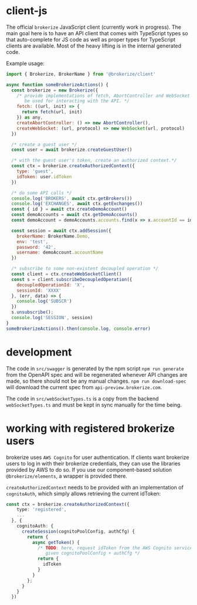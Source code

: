 # client-js

The official `brokerize` JavaScript client (currently work in progress). The main goal here is to have an API client that comes with TypeScript types so that auto-complete for JS code as well as proper types for TypeScript clients are available. Most of the heavy lifting is in the internal generated code.

Example usage:

```javascript
import { Brokerize, BrokerName } from '@brokerize/client'

async function someBrokerizeActions() {
  const brokerize = new Brokerize({
    /* provide implementations of fetch, AbortController and WebSocket that will
       be used for interacting with the API. */
    fetch: ((url, init) => {
      return fetch(url, init)
    }) as any,
    createAbortController: () => new AbortController(),
    createWebSocket: (url, protocol) => new WebSocket(url, protocol)
  })

  /* create a guest user */
  const user = await brokerize.createGuestUser()

  /* with the guest user's token, create an authorized context.*/
  const ctx = brokerize.createAuthorizedContext({
    type: 'guest',
    idToken: user.idToken
  })

  /* do some API calls */
  console.log('BROKERS', await ctx.getBrokers())
  console.log('EXCHANGES', await ctx.getExchanges())
  const { id } = await ctx.createDemoAccount()
  const demoAccounts = await ctx.getDemoAccounts()
  const demoAccount = demoAccounts.accounts.find(x => x.accountId == id)

  const session = await ctx.addSession({
    brokerName: BrokerName.Demo,
    env: 'test',
    password: '42',
    username: demoAccount.accountName
  })

  /* subscribe to some non-existent decoupled operation */
  const client = ctx.createWebSocketClient()
  const s = client.subscribeDecoupledOperation({
    decoupledOperationId: 'X',
    sessionId: 'XXXX'
  }, (err, data) => {
    console.log('SUBSCR')
  })
  s.unsubscribe();
  console.log('SESSION', session)
}
someBrokerizeActions().then(console.log, console.error)
```

# development

The code in `src/swagger` is generated by the npm script `npm run generate` from the OpenAPI spec and will be regenerated whenever API changes are made, so there should not be any manual changes. `npm run download-spec` will download the current spec from `api-preview.brokerize.com`.

The code in `src/webSocketTypes.ts` is a copy from the backend `webSocketTypes.ts` and must be kept in sync manually for the time being.

# working with registered brokerize users

brokerize uses `AWS Cognito` for user authentication. If clients want brokerize users to log in with their brokerize credentials, they can use the libraries provided by AWS to do so. If you use our component-based solution `@brokerize/elements`, a wrapper is provided there.

`createAuthorizedContext` needs to be provided with an implementation of `cognitoAuth`, which simply allows retrieving the current idToken:

```typescript
const ctx = brokerize.createAuthorizedContext({
    type: 'registered',
    ...
  }, {
    cognitoAuth: {
      createSession(cognitoPoolConfig, authCfg) {
        return {
          async getToken() {
            /* TODO: here, request idToken from the AWS Cognito service for the
               given cognitoPoolConfig + authCfg */
            return {
              idToken
            }
          }
        };
      }
    }
  })
```
